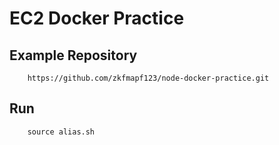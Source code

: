 # EC2 Docker Practice

## Example Repository

```
    https://github.com/zkfmapf123/node-docker-practice.git
```

## Run

```
    source alias.sh
```
